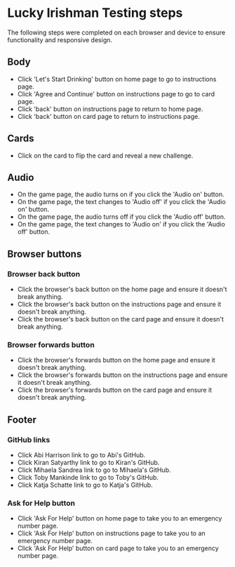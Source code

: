# Lucky Irishman Testing steps

The following steps were completed on each browser and device to ensure functionality and responsive design.

## Body
* Click 'Let's Start Drinking' button on home page to go to instructions page.
* Click 'Agree and Continue' button on instructions page to go to card page.
* Click 'back' button on instructions page to return to home page.
* Click 'back' button on card page to return to instructions page.

## Cards
* Click on the card to flip the card and reveal a new challenge.

## Audio
* On the game page, the audio turns on if you click the 'Audio on' button.
* On the game page, the text changes to 'Audio off' if you click the 'Audio on' button.
* On the game page, the audio turns off if you click the 'Audio off' button.
* On the game page, the text changes to 'Audio on' if you click the 'Audio off' button.

## Browser buttons
### Browser back button
* Click the browser's back button on the home page and ensure it doesn't break anything.
* Click the browser's back button on the instructions page and ensure it doesn't break anything.
* Click the browser's back button on the card page and ensure it doesn't break anything.

### Browser forwards button
* Click the browser's forwards button on the home page and ensure it doesn't break anything.
* Click the browser's forwards button on the instructions page and ensure it doesn't break anything.
* Click the browser's forwards button on the card page and ensure it doesn't break anything.

## Footer
### GitHub links
* Click Abi Harrison link to go to Abi's GitHub.
* Click Kiran Satyarthy link to go to Kiran's GitHub.
* Click Mihaela Sandrea link to go to Mihaela's GitHub.
* Click Toby Mankinde link to go to Toby's GitHub.
* Click Katja Schatte link to go to Katja's GitHub.

### Ask for Help button
* Click 'Ask For Help' button on home page to take you to an emergency number page.
* Click 'Ask For Help' button on instructions page to take you to an emergency number page.
* Click 'Ask For Help' button on card page to take you to an emergency number page.